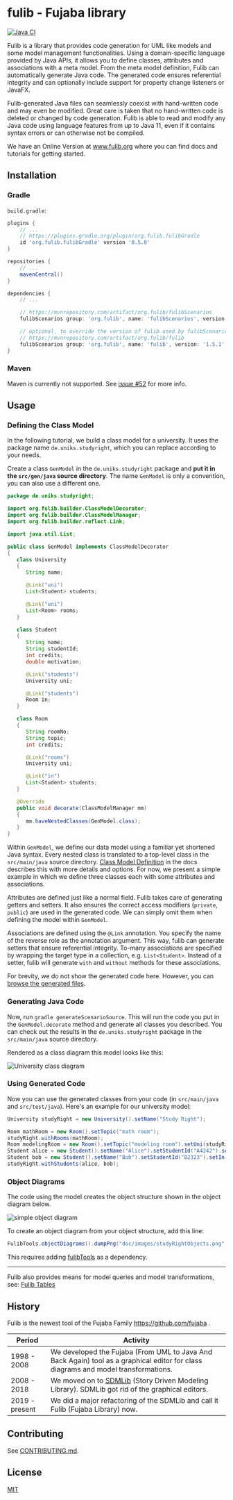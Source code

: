 # fulib - Fujaba library

[![Java CI](https://github.com/fujaba/fulib/workflows/Java%20CI/badge.svg)](https://github.com/fujaba/fulib/actions)

Fulib is a library that provides code generation for UML like models and some model management functionalities.
Using a domain-specific language provided by Java APIs, it allows you to define classes, attributes and associations with a meta model.
From the meta model definition, Fulib can automatically generate Java code.
The generated code ensures referential integrity and can optionally include support for property change listeners or JavaFX.

Fulib-generated Java files can seamlessly coexist with hand-written code and may even be modified.
Great care is taken that no hand-written code is deleted or changed by code generation.
Fulib is able to read and modify any Java code using language features from up to Java 11,
even if it contains syntax errors or can otherwise not be compiled.

We have an Online Version at www.fulib.org where you can find docs and tutorials for getting started.

## Installation

### Gradle

`build.gradle`:

```groovy
plugins {
    // ...
    // https://plugins.gradle.org/plugin/org.fulib.fulibGradle
    id 'org.fulib.fulibGradle' version '0.5.0'
}

repositories {
    // ...
    mavenCentral()
}

dependencies {
    // ...

    // https://mvnrepository.com/artifact/org.fulib/fulibScenarios
    fulibScenarios group: 'org.fulib', name: 'fulibScenarios', version: '1.6.2'

    // optional, to override the version of fulib used by fulibScenarios:
    // https://mvnrepository.com/artifact/org.fulib/fulib
    fulibScenarios group: 'org.fulib', name: 'fulib', version: '1.5.1'
}
```

### Maven

Maven is currently not supported.
See [issue #52](https://github.com/fujaba/fulib/issues/52) for more info.

## Usage

### Defining the Class Model

In the following tutorial, we build a class model for a university.
It uses the package name `de.uniks.studyright`, which you can replace according to your needs.

Create a class `GenModel` in the `de.uniks.studyright` package and **put it in the `src/gen/java` source directory**.
The name `GenModel` is only a convention, you can also use a different one.

<!-- insert_code_fragment: test.GenModel | fenced:java -->
```java
package de.uniks.studyright;

import org.fulib.builder.ClassModelDecorator;
import org.fulib.builder.ClassModelManager;
import org.fulib.builder.reflect.Link;

import java.util.List;

public class GenModel implements ClassModelDecorator
{
   class University
   {
      String name;

      @Link("uni")
      List<Student> students;

      @Link("uni")
      List<Room> rooms;
   }

   class Student
   {
      String name;
      String studentId;
      int credits;
      double motivation;

      @Link("students")
      University uni;

      @Link("students")
      Room in;
   }

   class Room
   {
      String roomNo;
      String topic;
      int credits;

      @Link("rooms")
      University uni;

      @Link("in")
      List<Student> students;
   }

   @Override
   public void decorate(ClassModelManager mm)
   {
      mm.haveNestedClasses(GenModel.class);
   }
}
```
<!-- end_code_fragment: -->

Within `GenModel`, we define our data model using a familiar yet shortened Java syntax.
Every nested class is translated to a top-level class in the `src/main/java` source directory.
[Class Model Definition](docs/ClassModelDefinition.md) in the docs describes this with more details and options.
For now, we present a simple example in which we define three classes each with some attributes and associations.

Attributes are defined just like a normal field.
Fulib takes care of generating getters and setters.
It also ensures the correct access modifiers (`private`, `public`) are used in the generated code.
We can simply omit them when defining the model within `GenModel`.

Associations are defined using the `@Link` annotation.
You specify the name of the reverse role as the annotation argument.
This way, fulib can generate setters that ensure referential integrity.
To-many associations are specified by wrapping the target type in a collection, e.g. `List<Student>`.
Instead of a setter, fulib will generate `with` and `without` methods for these associations.

For brevity, we do not show the generated code here.
However, you can [browse the generated files](test/src/main/java/de/uniks/studyright).

### Generating Java Code

Now, run `gradle generateScenarioSource`.
This will run the code you put in the `GenModel.decorate` method and generate all classes you described.
You can check out the results in the `de.uniks.studyright` package in the `src/main/java` source directory.

Rendered as a class diagram this model looks like this:

![University class diagram](test/src/main/java/de/uniks/studyright/classDiagram.png)

### Using Generated Code

Now you can use the generated classes from your code (in `src/main/java` and `src/test/java`).
Here's an example for our university model:

<!-- insert_code_fragment: test.UniversityModelUsage | fenced:java -->
```java
University studyRight = new University().setName("Study Right");

Room mathRoom = new Room().setTopic("math room");
studyRight.withRooms(mathRoom);
Room modelingRoom = new Room().setTopic("modeling room").setUni(studyRight);
Student alice = new Student().setName("Alice").setStudentId("A4242").setIn(mathRoom);
Student bob = new Student().setName("Bob").setStudentId("B2323").setIn(mathRoom);
studyRight.withStudents(alice, bob);
```
<!-- end_code_fragment: -->

### Object Diagrams

The code using the model creates the object structure shown in the object diagram below.

![simple object diagram](test/doc/images/studyRightObjects.png)

To create an object diagram from your object structure, add this line:

<!-- insert_code_fragment: test.UniversityObjectDiagram | fenced:java -->
```java
FulibTools.objectDiagrams().dumpPng("doc/images/studyRightObjects.png", studyRight);
```
<!-- end_code_fragment: -->

This requires adding [fulibTools](https://github.com/fujaba/fulibTools) as a dependency.

---

Fulib also provides means for model queries and model transformations, see:
[Fulib Tables](docs/FulibTables.md)

## History

Fulib is the newest tool of the Fujaba Family https://github.com/fujaba .

| Period | Activity |
| --- | --- |
| 1998 - 2008 | We developed the Fujaba (From UML to Java And Back Again) tool as a graphical editor for class diagrams and model transformations. |
| 2008 - 2018 | We moved on to [SDMLib](https://github.com/fujaba/SDMLib) (Story Driven Modeling Library). SDMLib got rid of the graphical editors. |
| 2019 - present | We did a major refactoring of the SDMLib and call it Fulib (Fujaba Library) now. |

## Contributing

See [CONTRIBUTING.md](CONTRIBUTING.md).

## License

[MIT](LICENSE.md)
